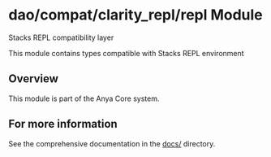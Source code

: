 # dao/compat/clarity_repl/repl Module

Stacks REPL compatibility layer

This module contains types compatible with Stacks REPL environment

## Overview

This module is part of the Anya Core system.

## For more information

See the comprehensive documentation in the [docs/](../../../docs/) directory.
